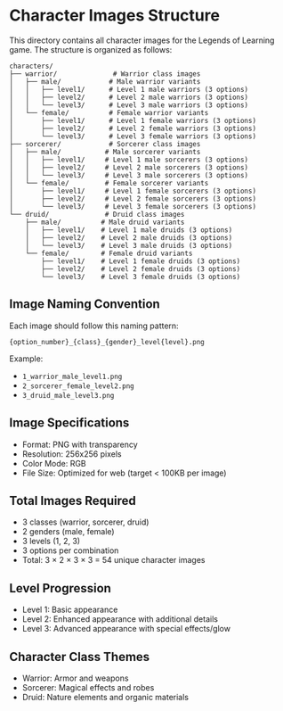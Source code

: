 # Character Images Structure

This directory contains all character images for the Legends of Learning game. The structure is organized as follows:

```
characters/
├── warrior/              # Warrior class images
│   ├── male/            # Male warrior variants
│   │   ├── level1/      # Level 1 male warriors (3 options)
│   │   ├── level2/      # Level 2 male warriors (3 options)
│   │   └── level3/      # Level 3 male warriors (3 options)
│   └── female/          # Female warrior variants
│       ├── level1/      # Level 1 female warriors (3 options)
│       ├── level2/      # Level 2 female warriors (3 options)
│       └── level3/      # Level 3 female warriors (3 options)
├── sorcerer/            # Sorcerer class images
│   ├── male/           # Male sorcerer variants
│   │   ├── level1/     # Level 1 male sorcerers (3 options)
│   │   ├── level2/     # Level 2 male sorcerers (3 options)
│   │   └── level3/     # Level 3 male sorcerers (3 options)
│   └── female/         # Female sorcerer variants
│       ├── level1/     # Level 1 female sorcerers (3 options)
│       ├── level2/     # Level 2 female sorcerers (3 options)
│       └── level3/     # Level 3 female sorcerers (3 options)
└── druid/              # Druid class images
    ├── male/          # Male druid variants
    │   ├── level1/    # Level 1 male druids (3 options)
    │   ├── level2/    # Level 2 male druids (3 options)
    │   └── level3/    # Level 3 male druids (3 options)
    └── female/        # Female druid variants
        ├── level1/    # Level 1 female druids (3 options)
        ├── level2/    # Level 2 female druids (3 options)
        └── level3/    # Level 3 female druids (3 options)
```

## Image Naming Convention
Each image should follow this naming pattern:
```
{option_number}_{class}_{gender}_level{level}.png
```

Example:
- `1_warrior_male_level1.png`
- `2_sorcerer_female_level2.png`
- `3_druid_male_level3.png`

## Image Specifications
- Format: PNG with transparency
- Resolution: 256x256 pixels
- Color Mode: RGB
- File Size: Optimized for web (target < 100KB per image)

## Total Images Required
- 3 classes (warrior, sorcerer, druid)
- 2 genders (male, female)
- 3 levels (1, 2, 3)
- 3 options per combination
- Total: 3 × 2 × 3 × 3 = 54 unique character images

## Level Progression
- Level 1: Basic appearance
- Level 2: Enhanced appearance with additional details
- Level 3: Advanced appearance with special effects/glow

## Character Class Themes
- Warrior: Armor and weapons
- Sorcerer: Magical effects and robes
- Druid: Nature elements and organic materials 